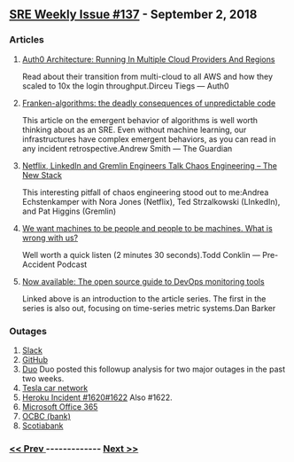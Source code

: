 ## [SRE Weekly Issue #137](https://sreweekly.com/sre-weekly-issue-137/) - September 2, 2018
### Articles

1. [Auth0 Architecture: Running In Multiple Cloud Providers And Regions](https://auth0.com/blog/auth0-architecture-running-in-multiple-cloud-providers-and-regions/)

    Read about their transition from multi-cloud to all AWS and how they scaled to 10x the login throughput.Dirceu Tiegs — Auth0
1. [Franken-algorithms: the deadly consequences of unpredictable code](https://www.theguardian.com/technology/2018/aug/29/coding-algorithms-frankenalgos-program-danger)

    This article on the emergent behavior of algorithms is well worth thinking about as an SRE. Even without machine learning, our infrastructures have complex emergent behaviors, as you can read in any incident retrospective.Andrew Smith — The Guardian
1. [Netflix, LinkedIn and Gremlin Engineers Talk Chaos Engineering – The New Stack](https://thenewstack.io/netflix-linkedin-and-gremlin-engineers-talk-chaos-engineering/)

    This interesting pitfall of chaos engineering stood out to me:Andrea Echstenkamper with Nora Jones (Netflix), Ted Strzalkowski (LInkedIn), and Pat Higgins (Gremlin)
1. [We want machines to be people and people to be machines. What is wrong with us?](https://preaccidentpodcast.podbean.com/e/safety-moment-we-want-machines-to-be-people-and-people-to-be-machines-what-is-wrong-with-us/)

    Well worth a quick listen (2 minutes 30 seconds).Todd Conklin — Pre-Accident Podcast
1. [Now available: The open source guide to DevOps monitoring tools](https://opensource.com/article/18/8/now-available-open-source-guide-devops-monitoring-tools)

    Linked above is an introduction to the article series. The first in the series is also out, focusing on time-series metric systems.Dan Barker
### Outages

1. [Slack](https://status.slack.com/2018-08/389f96c3886d7d56)
1. [GitHub](https://status.github.com/messages)
1. [Duo](https://status.duo.com/incidents/4w07bmvnt359)
    Duo posted this followup analysis for two major outages in the past two weeks.
1. [Tesla car network](https://1reddrop.com/2018/08/30/tesla-network-down-for-4-hours-on-aug-29-what-are-the-larger-implications/)
1. [Heroku Incident #1620#1622](https://status.heroku.com/incidents/1620)
    Also #1622.
1. [Microsoft Office 365](https://www.express.co.uk/life-style/science-technology/1010640/Office-365-down-not-working-Microsoft-servers-status-offline)
1. [OCBC (bank)](https://www.straitstimes.com/singapore/ocbc-experiencing-network-issues-users-complain-of-service-outage-of-its-banking-services)
1. [Scotiabank](http://www.looptt.com/content/scotiabank-advises-all-systems-and-running-after-network-outage)

### [ << Prev ](sreweekly-136.md) ------------- [ Next >> ](sreweekly-138.md)
